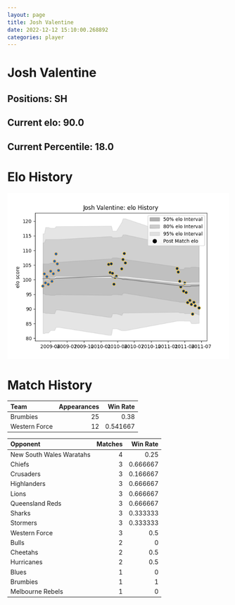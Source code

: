 ```yaml
---  
layout: page  
title: Josh Valentine  
date: 2022-12-12 15:10:00.268892  
categories: player  
---
```

# Josh Valentine

## Positions: SH

## Current elo: 90.0

## Current Percentile: 18.0

# Elo History


![elo history](history_JoshValentine.png)
# Match History


| Team          |   Appearances |   Win Rate |
|:--------------|--------------:|-----------:|
| Brumbies      |            25 |   0.38     |
| Western Force |            12 |   0.541667 |

| Opponent                 |   Matches |   Win Rate |
|:-------------------------|----------:|-----------:|
| New South Wales Waratahs |         4 |   0.25     |
| Chiefs                   |         3 |   0.666667 |
| Crusaders                |         3 |   0.166667 |
| Highlanders              |         3 |   0.666667 |
| Lions                    |         3 |   0.666667 |
| Queensland Reds          |         3 |   0.666667 |
| Sharks                   |         3 |   0.333333 |
| Stormers                 |         3 |   0.333333 |
| Western Force            |         3 |   0.5      |
| Bulls                    |         2 |   0        |
| Cheetahs                 |         2 |   0.5      |
| Hurricanes               |         2 |   0.5      |
| Blues                    |         1 |   0        |
| Brumbies                 |         1 |   1        |
| Melbourne Rebels         |         1 |   0        |